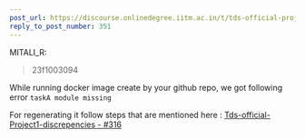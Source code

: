 ```yaml
---
post_url: https://discourse.onlinedegree.iitm.ac.in/t/tds-official-project1-discrepencies/171141/367
reply_to_post_number: 351
---
```

 MITALI\_R:

> 23f1003094

While running docker image create by your github repo, we got following error `taskA module missing`

For regenerating it follow steps that are mentioned here : [Tds-official-Project1-discrepencies - #316](https://discourse.onlinedegree.iitm.ac.in/t/tds-official-project1-discrepencies/171141/316)